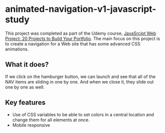 # animated-navigation-v1-javascript-study

This project was completed as part of the Udemy course, [JavaSrcipt Web Project: 20 Projects to Build Your Portfolio](https://www.udemy.com/course/javascript-web-projects-to-build-your-portfolio-resume/). 
The main focus on this project is to create a navigation for a Web site that has some advanced CSS animations.

## What it does?

If we click on the hamburger button, we can launch and see that all of the NAV items are sliding in one by one. And when we close it, they slide out one by one as well.

## Key features

- Use of CSS variables to be able to set colors in a central location and change them for all elements at once.
- Mobile responsive
